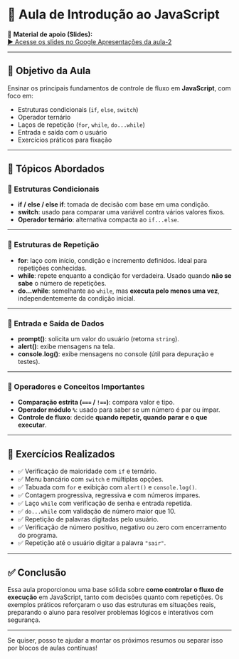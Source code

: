 # 📘 Aula de Introdução ao JavaScript

🔗 **Material de apoio (Slides):**  
[▶️ Acesse os slides no Google Apresentações da aula-2](https://docs.google.com/presentation/d/1dKMvTYi2iFcm9WtXODLVa8Z6OPFwutfW/edit?usp=drive_link&ouid=104006085514081363245&rtpof=true&sd=true)

---


## 🎯 Objetivo da Aula

Ensinar os principais fundamentos de controle de fluxo em **JavaScript**, com foco em:

* Estruturas condicionais (`if`, `else`, `switch`)
* Operador ternário
* Laços de repetição (`for`, `while`, `do...while`)
* Entrada e saída com o usuário
* Exercícios práticos para fixação

---

## 🧠 Tópicos Abordados

### 🔹 Estruturas Condicionais

* **if / else / else if**: tomada de decisão com base em uma condição.
* **switch**: usado para comparar uma variável contra vários valores fixos.
* **Operador ternário**: alternativa compacta ao `if...else`.

---

### 🔹 Estruturas de Repetição

* **for**: laço com início, condição e incremento definidos. Ideal para repetições conhecidas.
* **while**: repete enquanto a condição for verdadeira. Usado quando **não se sabe** o número de repetições.
* **do...while**: semelhante ao `while`, mas **executa pelo menos uma vez**, independentemente da condição inicial.

---

### 🔹 Entrada e Saída de Dados

* **prompt()**: solicita um valor do usuário (retorna `string`).
* **alert()**: exibe mensagens na tela.
* **console.log()**: exibe mensagens no console (útil para depuração e testes).

---

### 🔹 Operadores e Conceitos Importantes

* **Comparação estrita (`===` / `!==`)**: compara valor e tipo.
* **Operador módulo `%`**: usado para saber se um número é par ou ímpar.
* **Controle de fluxo**: decide **quando repetir, quando parar e o que executar**.

---

## 🧪 Exercícios Realizados

* ✅ Verificação de maioridade com `if` e ternário.
* ✅ Menu bancário com `switch` e múltiplas opções.
* ✅ Tabuada com `for` e exibição com `alert()` e `console.log()`.
* ✅ Contagem progressiva, regressiva e com números ímpares.
* ✅ Laço `while` com verificação de senha e entrada repetida.
* ✅ `do...while` com validação de número maior que 10.
* ✅ Repetição de palavras digitadas pelo usuário.
* ✅ Verificação de número positivo, negativo ou zero com encerramento do programa.
* ✅ Repetição até o usuário digitar a palavra `"sair"`.

---

## ✅ Conclusão

Essa aula proporcionou uma base sólida sobre **como controlar o fluxo de execução** em JavaScript, tanto com decisões quanto com repetições. Os exemplos práticos reforçaram o uso das estruturas em situações reais, preparando o aluno para resolver problemas lógicos e interativos com segurança.

---

Se quiser, posso te ajudar a montar os próximos resumos ou separar isso por blocos de aulas contínuas!




